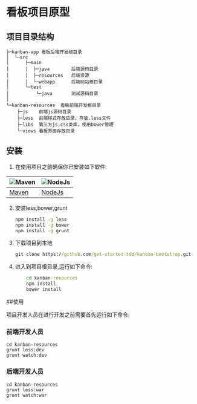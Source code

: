 # 看板项目原型

## 项目目录结构
```
├─kanban-app 看板后端开发根目录
│  └─src
│      ├─main
│      │  ├─java        后端源码目录
│      │  ├─resources   后端资源
│      │  └─webapp      后端网站根目录
│      └─test
│          └─java       测试源码目录
│
└─kanban-resources  看板前端开发根目录
    ├─js    前端js源码目录
    ├─less  前端样式存放目录，存放.less文件
    ├─libs  第三方js,css类库，使用bower管理
    └─views 看板界面存放目录
```

## 安装

1.  在使用项目之前确保你已安装如下软件:

![Maven](http://maven.apache.org/images/maven-logo-black-on-white.png) | ![NodeJs](http://images.51cto.com/files/uploadimg/20121108/1001291.jpg)
---------------------------------------------------------------------- | ------------------------------------------------------------------------
[Maven](http://maven.apache.org/download.cgi)                          | [NodeJs](https://nodejs.org/download/)


2.  安装less,bower,grunt

    ```cmd
    npm install -g less
    npm install -g bower
    npm install -g grunt
    ```

3.  下载项目到本地

     ```cmd
     git clone https://github.com/get-started-tdd/kanban-bootstrap.git
     ```

4.  进入到项目根目录,运行如下命令:

    ```cmd
        cd kanban-resources
        npm install
        bower install
    ```

##使用

项目开发人员在进行开发之前需要首先运行如下命令:


### 前端开发人员

```
cd kanban-resources
grunt less:dev
grunt watch:dev
```

### 后端开发人员

```
cd kanban-resources
grunt less:war
grunt watch:war
```